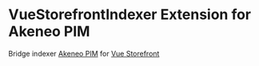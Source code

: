 #  VueStorefrontIndexer Extension for Akeneo PIM 

Bridge indexer [Akeneo PIM](https://github.com/akeneo/pim-community-dev) for [Vue Storefront](https://github.com/DivanteLtd/vue-storefront)
